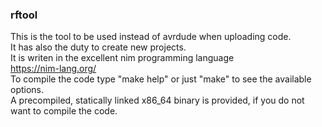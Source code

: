 ### rftool

This is the tool to be used instead of avrdude when uploading code.<br/>
It has also the duty to create new projects.<br/>
It is writen in the excellent nim programming language <br/>https://nim-lang.org/<br/>
To compile the code type "make help" or just "make" to see the available options.<br/>
A precompiled, statically linked x86_64 binary is provided, if you do not want to compile the code.

